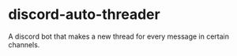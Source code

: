 # discord-auto-threader
A discord bot that makes a new thread for every message in certain channels.
